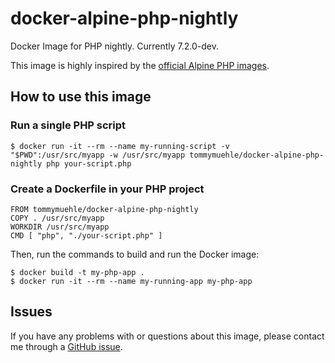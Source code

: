 # docker-alpine-php-nightly
Docker Image for PHP nightly. Currently 7.2.0-dev.

This image is highly inspired by the [official Alpine PHP images](https://hub.docker.com/_/php/).

## How to use this image

### Run a single PHP script

```
$ docker run -it --rm --name my-running-script -v "$PWD":/usr/src/myapp -w /usr/src/myapp tommymuehle/docker-alpine-php-nightly php your-script.php
```

### Create a Dockerfile in your PHP project

```
FROM tommymuehle/docker-alpine-php-nightly
COPY . /usr/src/myapp
WORKDIR /usr/src/myapp
CMD [ "php", "./your-script.php" ]
```

Then, run the commands to build and run the Docker image:

```
$ docker build -t my-php-app .
$ docker run -it --rm --name my-running-app my-php-app
```

## Issues
If you have any problems with or questions about this image, please contact me through a [GitHub issue](https://github.com/tommy-muehle/docker-alpine-php-nightly/issues).
